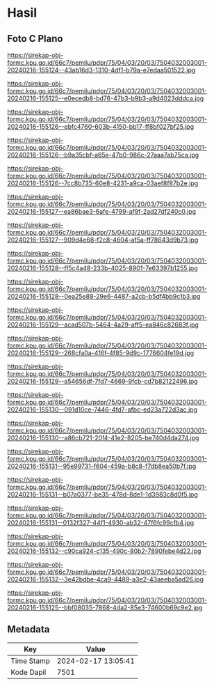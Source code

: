 # Hasil

## Foto C Plano

https://sirekap-obj-formc.kpu.go.id/66c7/pemilu/pdpr/75/04/03/20/03/7504032003001-20240216-155124--43ab16d3-1310-4df1-b79a-e7edaa501522.jpg

https://sirekap-obj-formc.kpu.go.id/66c7/pemilu/pdpr/75/04/03/20/03/7504032003001-20240216-155125--e0ecedb8-bd76-47b3-b9b3-a9d4023dddca.jpg

https://sirekap-obj-formc.kpu.go.id/66c7/pemilu/pdpr/75/04/03/20/03/7504032003001-20240216-155126--ebfc4760-603b-4150-bb17-ff8bf027bf25.jpg

https://sirekap-obj-formc.kpu.go.id/66c7/pemilu/pdpr/75/04/03/20/03/7504032003001-20240216-155126--b9a35cbf-a65e-47b0-986c-27aaa7ab75ca.jpg

https://sirekap-obj-formc.kpu.go.id/66c7/pemilu/pdpr/75/04/03/20/03/7504032003001-20240216-155126--7cc8b735-60e8-4231-a9ca-03aef8f87b2e.jpg

https://sirekap-obj-formc.kpu.go.id/66c7/pemilu/pdpr/75/04/03/20/03/7504032003001-20240216-155127--ea86bae3-6afe-4799-af9f-2ad27df240c0.jpg

https://sirekap-obj-formc.kpu.go.id/66c7/pemilu/pdpr/75/04/03/20/03/7504032003001-20240216-155127--909d4e68-f2c8-4604-af5a-ff78643d9b73.jpg

https://sirekap-obj-formc.kpu.go.id/66c7/pemilu/pdpr/75/04/03/20/03/7504032003001-20240216-155128--ff5c4a48-233b-4025-8901-7e63397b1255.jpg

https://sirekap-obj-formc.kpu.go.id/66c7/pemilu/pdpr/75/04/03/20/03/7504032003001-20240216-155128--0ea25e88-29e6-4487-a2cb-b5df4bb9c1b3.jpg

https://sirekap-obj-formc.kpu.go.id/66c7/pemilu/pdpr/75/04/03/20/03/7504032003001-20240216-155129--acad507b-5464-4a29-aff5-ea846c82683f.jpg

https://sirekap-obj-formc.kpu.go.id/66c7/pemilu/pdpr/75/04/03/20/03/7504032003001-20240216-155129--268cfa0a-416f-4f85-9d9c-1776604fe19d.jpg

https://sirekap-obj-formc.kpu.go.id/66c7/pemilu/pdpr/75/04/03/20/03/7504032003001-20240216-155129--a54656df-7fd7-4669-9fcb-cd7b82122496.jpg

https://sirekap-obj-formc.kpu.go.id/66c7/pemilu/pdpr/75/04/03/20/03/7504032003001-20240216-155130--091d10ce-7446-4fd7-afbc-ed23a722d3ac.jpg

https://sirekap-obj-formc.kpu.go.id/66c7/pemilu/pdpr/75/04/03/20/03/7504032003001-20240216-155130--a86cb721-20f4-41e2-8205-be740d4da274.jpg

https://sirekap-obj-formc.kpu.go.id/66c7/pemilu/pdpr/75/04/03/20/03/7504032003001-20240216-155131--95e99731-f604-459a-b8c8-f7db8ea50b7f.jpg

https://sirekap-obj-formc.kpu.go.id/66c7/pemilu/pdpr/75/04/03/20/03/7504032003001-20240216-155131--b07a0377-be35-478d-8de1-1d3983c8d0f5.jpg

https://sirekap-obj-formc.kpu.go.id/66c7/pemilu/pdpr/75/04/03/20/03/7504032003001-20240216-155131--0132f327-44f1-4930-ab32-47f6fc99cfb4.jpg

https://sirekap-obj-formc.kpu.go.id/66c7/pemilu/pdpr/75/04/03/20/03/7504032003001-20240216-155132--c90ca924-c135-490c-80b2-7890febe4d22.jpg

https://sirekap-obj-formc.kpu.go.id/66c7/pemilu/pdpr/75/04/03/20/03/7504032003001-20240216-155132--3e42bdbe-4ca9-4489-a3e2-43aeeba5ad26.jpg

https://sirekap-obj-formc.kpu.go.id/66c7/pemilu/pdpr/75/04/03/20/03/7504032003001-20240216-155125--bbf08035-7868-4da2-85e3-74600b69c9e2.jpg


## Metadata

| Key        | Value               |
| ---------- | ------------------- |
| Time Stamp | 2024-02-17 13:05:41 |
| Kode Dapil | 7501                |



